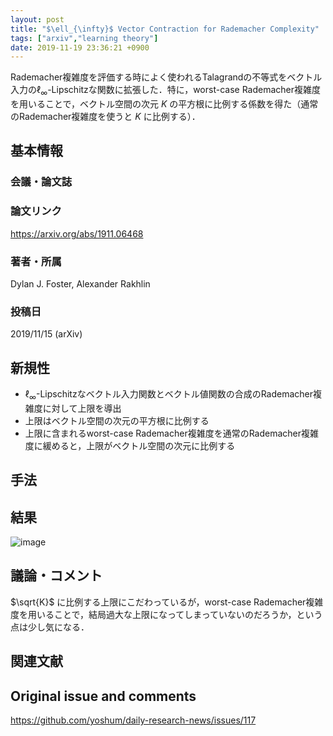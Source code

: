 ```yaml
---
layout: post
title: "$\ell_{\infty}$ Vector Contraction for Rademacher Complexity"
tags: ["arxiv","learning theory"]
date: 2019-11-19 23:36:21 +0900
---
```


Rademacher複雑度を評価する時によく使われるTalagrandの不等式をベクトル入力の$\ell_{\infty}$-Lipschitzな関数に拡張した．特に，worst-case Rademacher複雑度を用いることで，ベクトル空間の次元 $K$ の平方根に比例する係数を得た（通常のRademacher複雑度を使うと $K$ に比例する）．

## 基本情報
### 会議・論文誌

### 論文リンク
https://arxiv.org/abs/1911.06468

### 著者・所属
Dylan J. Foster, Alexander Rakhlin

### 投稿日
2019/11/15 (arXiv)

## 新規性

- $\ell_{\infty}$-Lipschitzなベクトル入力関数とベクトル値関数の合成のRademacher複雑度に対して上限を導出
- 上限はベクトル空間の次元の平方根に比例する
- 上限に含まれるworst-case Rademacher複雑度を通常のRademacher複雑度に緩めると，上限がベクトル空間の次元に比例する

## 手法

## 結果
![image](https://user-images.githubusercontent.com/17794644/69155342-e3fda300-0b24-11ea-8880-13872641b03e.png)

## 議論・コメント

$\sqrt{K}$ に比例する上限にこだわっているが，worst-case Rademacher複雑度を用いることで，結局過大な上限になってしまっていないのだろうか，という点は少し気になる． 

## 関連文献


## Original issue and comments

https://github.com/yoshum/daily-research-news/issues/117
